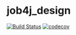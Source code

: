 # job4j_design
[![Build Status](https://travis-ci.com/nataliya-nataliya/job4j_design.svg?branch=master)](https://travis-ci.com/nataliya-nataliya/job4j_design)
[![codecov](https://codecov.io/gh/nataliya-nataliya/job4j_design/branch/master/graph/badge.svg?token=35JOYOW8IA)](https://codecov.io/gh/nataliya-nataliya/job4j_design)